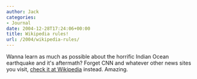 ```yaml
---
author: Jack
categories:
- Journal
date: 2004-12-28T17:24:06+00:00
title: Wikipedia rules!
url: /2004/wikipedia-rules/
---
```


Wanna learn as much as possible about the horrific Indian Ocean earthquake and it's aftermath? Forget CNN and whatever other news sites you visit, [check it at Wikipedia][1] instead. Amazing.

 [1]: http://en.wikipedia.org/wiki/2004_Indian_Ocean_earthquake